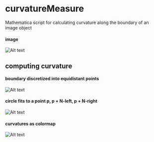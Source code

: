 # curvatureMeasure
Mathematica script for calculating curvature along the boundary of an image object

#### image

![Alt text](https://github.com/alihashmiii/curvatureMeasure/blob/master/for%20ReadMe/input.png)

## computing curvature


#### boundary discretized into equidistant points

![Alt text](https://github.com/alihashmiii/curvatureMeasure/blob/master/for%20ReadMe/mesh.png)

#### circle fits to a point p, p + N-left, p + N-right

![Alt text](https://github.com/alihashmiii/curvatureMeasure/blob/master/for%20ReadMe/circlefits.png)

#### curvatures as colormap

![Alt text](https://github.com/alihashmiii/curvatureMeasure/blob/master/for%20ReadMe/curvatures.png)
